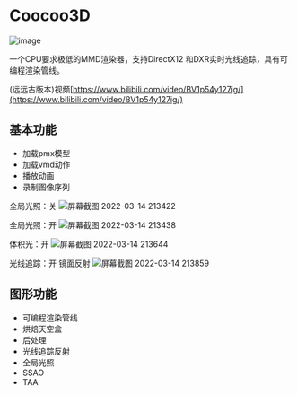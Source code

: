 # Coocoo3D
![image](https://user-images.githubusercontent.com/63526047/150717738-58eb5cfe-dc19-417d-b389-f8f35607a679.png)

一个CPU要求极低的MMD渲染器，支持DirectX12 和DXR实时光线追踪，具有可编程渲染管线。

(远远古版本)视频[https://www.bilibili.com/video/BV1p54y127ig/](https://www.bilibili.com/video/BV1p54y127ig/)

## 基本功能
* 加载pmx模型
* 加载vmd动作
* 播放动画
* 录制图像序列

全局光照：关
![屏幕截图 2022-03-14 213422](https://user-images.githubusercontent.com/63526047/158182829-b817ec09-e5fa-4f30-9753-3fd5f0d1a6bc.png)

全局光照：开
![屏幕截图 2022-03-14 213438](https://user-images.githubusercontent.com/63526047/158182978-0b84d0bf-99cd-489d-8522-6684d9cf48d7.png)

体积光：开
![屏幕截图 2022-03-14 213644](https://user-images.githubusercontent.com/63526047/158183360-0465767c-e416-4d1b-b342-56b2b14dcc4e.png)

光线追踪：开 镜面反射
![屏幕截图 2022-03-14 213859](https://user-images.githubusercontent.com/63526047/158183752-837d9481-96b8-4097-ae7a-1c15477a217e.png)


## 图形功能
* 可编程渲染管线
* 烘焙天空盒
* 后处理
* 光线追踪反射
* 全局光照
* SSAO
* TAA
